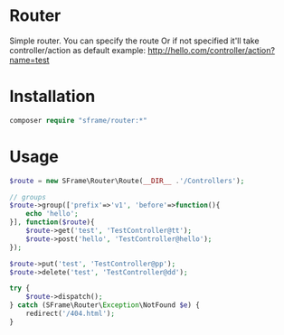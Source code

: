 # Router
Simple router.
You can specify the route
Or if not specified it'll take controller/action as default
example: http://hello.com/controller/action?name=test

# Installation
```php
composer require "sframe/router:*"
```


# Usage
```php
$route = new SFrame\Router\Route(__DIR__ .'/Controllers');

// groups
$route->group(['prefix'=>'v1', 'before'=>function(){
    echo 'hello';
}], function($route){
    $route->get('test', 'TestController@tt');
    $route->post('hello', 'TestController@hello');
});

$route->put('test', 'TestController@pp');
$route->delete('test', 'TestController@dd');

try {
    $route->dispatch();
} catch (SFrame\Router\Exception\NotFound $e) {
    redirect('/404.html');
}
```